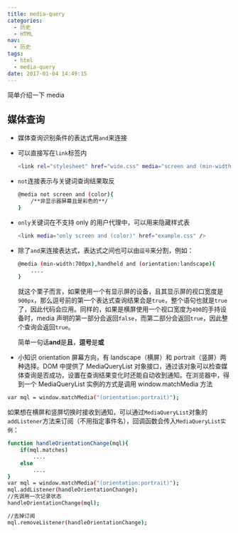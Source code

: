 ```yaml
---
title: media-query
categories:
  - 历史
  - HTML
nav:
  - 历史
tags:
  - html
  - media-query
date: 2017-01-04 14:49:15
---
```


简单介绍一下 media

<!--more -->

## 媒体查询

- 媒体查询识别条件的表达式用`and`来连接
- 可以直接写在`link`标签内
  ```bash
  <link rel="stylesheet" href="wide.css" media="screen and (min-width:1024px)" />
  ```
- `not`连接表示与关键词查询结果取反
  ```bash
  @media not screen and (color){
      /**非显示器屏幕且是彩色的**/
  }
  ```
- `only`关键词在不支持 only 的用户代理中，可以用来隐藏样式表
  ```bash
  <link media="only screen and (color)" href="example.css" />
  ```
- 除了`and`来连接表达式，表达式之间也可以由`逗号`来分割，例如：

  ```bash
  @media (min-width:700px),handheld and (orientation:landscape){
      ....
  }
  ```

  就这个栗子而言，如果使用一个有显示屏的设备，且其显示屏的视口宽度是`900px`，那么逗号前的第一个表达式查询结果会是`true`，整个语句也就是`true`了，因此代码会应用。同样的，如果是横屏使用一个视口宽度为`400`的手持设备时，media 声明的第一部分会返回`false`，而第二部分会返回`true`，因此整个查询会返回`true`。

  简单一句话**and**是**且**，**逗号**是**或**

- 小知识 orientation
  屏幕方向，有 landscape（横屏）和 portrait（竖屏）两种选择。DOM 中提供了 MediaQueryList 对象接口，通过该对象可以检查媒体查询是否成功，设置在查询结果变化时还能自动收到通知。在浏览器中，得到一个 MediaQueryList 实例的方式是调用 window.matchMedia 方法

```bash
var mql = window.matchMedia("(orientation:portrait)");
```

如果想在横屏和竖屏切换时接收到通知，可以通过`MediaQueryList`对象的`addListener`方法来订阅（不用指定事件名），回调函数会传入`MediaQueryList实例`：

```bash
function handleOrientationChange(mql){
    if(mql.matches)
        ....
    else
        ....
}
var mql = window.matchMedia("(orientation:portrait)");
mql.addListener(handleOrientationChange);
//先调用一次记录状态
handleOrientationChange(mql);

//去掉订阅
mql.removeListener(handleOrientationChange);
```

